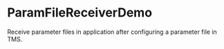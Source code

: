 # ParamFileReceiverDemo
Receive parameter files in application after configuring a parameter file in TMS.
